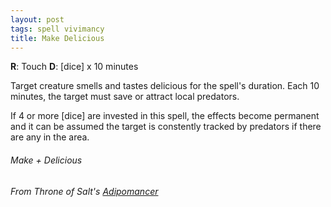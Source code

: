```yaml
---
layout: post
tags: spell vivimancy
title: Make Delicious
---
```

**R**: Touch  **D**: [dice] x 10 minutes

Target creature smells and tastes delicious for the spell's duration. Each 10 minutes, the target must save or attract local predators.

If 4 or more [dice] are invested in this spell, the effects become permanent and it can be assumed the target is constently tracked by predators if there are any in the area.

###### Make + Delicious
###### From Throne of Salt's [Adipomancer](http://throneofsalt.blogspot.com/2018/02/class-adipomancer.html)
